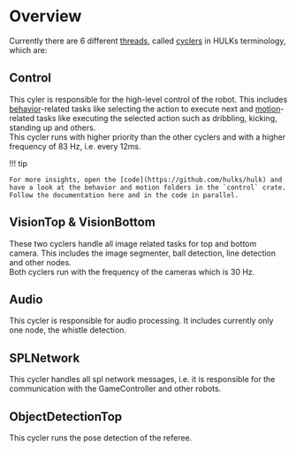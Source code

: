 # Overview

Currently there are 6 different [threads](<https://en.wikipedia.org/wiki/Thread_(computing)>), called [cyclers](../framework/cyclers.md) in HULKs terminology, which are:

## Control

This cyler is responsible for the high-level control of the robot.
This includes [behavior](behavior/overview.md)-related tasks like selecting the action to execute next and [motion](motion/overview.md)-related tasks like executing the selected action such as dribbling, kicking, standing up and others. <br>
This cycler runs with higher priority than the other cyclers and with a higher frequency of 83 Hz, i.e. every 12ms.

!!! tip

    For more insights, open the [code](https://github.com/hulks/hulk) and have a look at the behavior and motion folders in the `control` crate. Follow the documentation here and in the code in parallel.

## VisionTop & VisionBottom

These two cyclers handle all image related tasks for top and bottom camera.
This includes the image segmenter, ball detection, line detection and other nodes. <br>
Both cyclers run with the frequency of the cameras which is 30 Hz.

## Audio

This cycler is responsible for audio processing.
It includes currently only one node, the whistle detection.

## SPLNetwork

This cycler handles all spl network messages, i.e. it is responsible for the communication with the GameController and other robots.

## ObjectDetectionTop

This cycler runs the pose detection of the referee.
